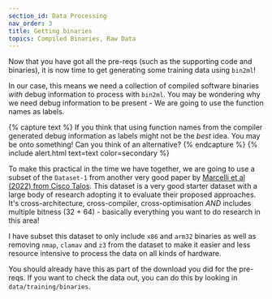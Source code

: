 ```yaml
---
section_id: Data Processing
nav_order: 3
title: Getting binaries
topics: Compiled Binaries, Raw Data
---
```


Now that you have got all the pre-reqs (such as the supporting code and binaries), it is now time to get generating some training data using `bin2ml`! 

In our case, this means we need a collection of compiled software binaries *with* debug information to 
process with `bin2ml`. You may be wondering why we need debug information to be present - We are going to
use the function names as labels.

{% capture text %}
If you think that using function names from the compiler generated debug information as labels
might not be the *best* idea. You may be onto something! Can you think of an alternative?
{% endcapture %}
{% include alert.html text=text color=secondary %}

To make this practical in the time we have together, we are going to use a subset of
the `Dataset-1` from another very good paper by [Marcelli et al (2022) from Cisco Talos](https://www.usenix.org/conference/usenixsecurity22/presentation/marcelli).  This dataset is a very good starter dataset with a large body of 
research adopting it to evaluate their proposed approaches. It's cross-architecture, cross-compiler, 
cross-optimisation *AND* includes multiple bitness (32 + 64) - basically everything you want to do research in this area! 

I have subset this dataset to only include `x86` and `arm32` binaries as well as removing `nmap`, `clamav` and `z3` from the dataset to make it easier and less resource intensive to process the data on all kinds of hardware.

You should already have this as part of the download you did for the pre-reqs. If you want to check the data out, you can do this by looking in `data/training/binaries`.